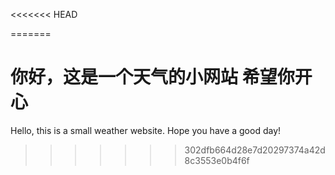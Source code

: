 <<<<<<< HEAD
<!--
 Copyright 2025 almighty
 
 Licensed under the Apache License, Version 2.0 (the "License");
 you may not use this file except in compliance with the License.
 You may obtain a copy of the License at
 
     https://www.apache.org/licenses/LICENSE-2.0
 
 Unless required by applicable law or agreed to in writing, software
 distributed under the License is distributed on an "AS IS" BASIS,
 WITHOUT WARRANTIES OR CONDITIONS OF ANY KIND, either express or implied.
 See the License for the specific language governing permissions and
 limitations under the License.
-->
=======
# 你好，这是一个天气的小网站 希望你开心
Hello, this is a small weather website. Hope you have a good day!
>>>>>>> 302dfb664d28e7d20297374a42d8c3553e0b4f6f

